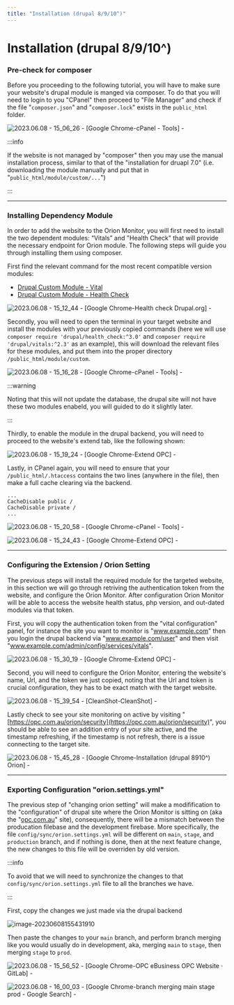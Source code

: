 ```yaml
---
title: "Installation (drupal 8/9/10^)"
---
```


# Installation (drupal 8/9/10^)

### Pre-check for composer 

Before you proceeding to the following tutorial, you will have to make sure your website's drupal module is manged via composer. To do that you will need to login to you "CPanel" then proceed to "File Manager" and check if the file "`composer.json`" and "`composer.lock`" exists in the `public_html` folder. 

![2023.06.08 - 15_06_26 -  [Google Chrome-cPanel - Tools] -](assets/2023.06.08%20-%2015_06_26%20-%20%20%5BGoogle%20Chrome-cPanel%20-%20Tools%5D%20-.jpg)

:::info

If the website is not managed by "composer" then you may use the manual installation process, similar to that of the "installation for druapl 7.0" (i.e. downloading the module manually and put that in "`public_html/module/custom/...`")

:::



---



### Installing Dependency Module

In order to add the website to the Orion Monitor, you will first need to install the two dependent modules: “Vitals” and "Health Check" that will provide the necessary endpoint for Orion module. The following steps will guide you through installing them using composer.

First find the relevant command for the most recent compatible version modules: 

-   [Drupal Custom Module - Vital](https://www.drupal.org/project/vitals) 
-   [Drupal Custom Module - Health Check](https://www.drupal.org/project/health_check)

![2023.06.08 - 15_12_44 -  [Google Chrome-Health check  Drupal.org] -](assets/2023.06.08%20-%2015_12_44%20-%20%20%5BGoogle%20Chrome-Health%20check%20%20Drupal.org%5D%20-.jpg)

Secondly, you will need to open the terminal in your target website and install the modules with your previously copied commands (here we will use `composer require 'drupal/health_check:^3.0'` and `composer require 'drupal/vitals:^2.3'` as an example), this will download the relevant files for these modules, and put them into the proper directory `/public_html/module/custom`. 



![2023.06.08 - 15_16_28 -  [Google Chrome-cPanel - Tools] -](assets/2023.06.08%20-%2015_16_28%20-%20%20%5BGoogle%20Chrome-cPanel%20-%20Tools%5D%20-.jpg)



:::warning

Noting that this will not update the database, the drupal site will not have these two modules enabeld, you will guided to do it slightly later.

:::



Thirdly, to enable the module in the drupal backend, you will need to proceed to the website's extend tab, like the following shown: 

![2023.06.08 - 15_19_24 -  [Google Chrome-Extend  OPC] -](assets/2023.06.08%20-%2015_19_24%20-%20%20%5BGoogle%20Chrome-Extend%20%20OPC%5D%20-.jpg)

Lastly, in CPanel again, you will need to ensure that your `/public_html/.htaccess` contains the two lines (anywhere in the file), then make a full cache clearing via the backend. 

```
...
CacheDisable public / 
CacheDisable private /
...
```

![2023.06.08 - 15_20_58 -  [Google Chrome-cPanel - Tools] -](assets/2023.06.08%20-%2015_20_58%20-%20%20%5BGoogle%20Chrome-cPanel%20-%20Tools%5D%20-.jpg)

![2023.06.08 - 15_24_43 -  [Google Chrome-Extend  OPC] -](assets/2023.06.08%20-%2015_24_43%20-%20%20%5BGoogle%20Chrome-Extend%20%20OPC%5D%20-.jpg)





---



### Configuring the Extension / Orion Setting 

The previous steps will install the required module for the targeted website, in this section we will go through retriving the authentication token from the website, and configure the Orion Monitor. After configuration Orion Monitor will be able to access the website health status, php version, and out-dated modules via that token. 

First, you will copy the authentication token from the "vital configuration" panel, for instance the site you want to monitor is "www.example.com" then you login the drupal backend via "www.example.com/user" and then visit "www.example.com/admin/config/services/vitals".

![2023.06.08 - 15_30_19 -  [Google Chrome-Extend  OPC] -](assets/2023.06.08%20-%2015_30_19%20-%20%20%5BGoogle%20Chrome-Extend%20%20OPC%5D%20-.jpg)

Second, you will need to configure the Orion Monitor, entering the website's name, Url, and the token we just copied, noting that the Url and token is crucial configuration, they has to be exact match with the target website.

![2023.06.08 - 15_39_54 -  [CleanShot-CleanShot] -](assets/2023.06.08%20-%2015_39_54%20-%20%20%5BCleanShot-CleanShot%5D%20-.png)

Lastly check to see your site monitoring on active by visiting "[https://opc.com.au/orion/security](https://opc.com.au/orion/security)", you should be able to see an addition entry of your site active, and the timestamp refreshing, if the timestamp is not refresh, there is a issue connecting to the target site.

![2023.06.08 - 15_45_28 -  [Google Chrome-Installation (drupal 8910^)  Orion] -](assets/2023.06.08%20-%2015_45_28%20-%20%20%5BGoogle%20Chrome-Installation%20(drupal%208910%5E)%20%20Orion%5D%20-.jpg)



---



### Exporting Configuration "orion.settings.yml"

The previous step of "changing orion setting" will make a modifification to the "configuration" of drupal site where the Orion Monitor is sitting on (aka the "[opc.com.au](opc.com.au)" site), consequently, there will be a mismatch between the producation filebase and the development firebase. More specifically, the file `config/sync/orion.settings.yml` will be different on `main`, `stage`, and `production` branch, and if nothing is done, then at the next feature change, the new changes to this file will be overriden by old version. 

:::info

To avoid that we will need to synchronize the changes to that `config/sync/orion.settings.yml` file to all the branches we have. 

:::

First, copy the changes we just made via the drupal backend 

![image-20230608155431910](assets/image-20230608155431910.png)

Then paste the changes to your `main` branch, and perform branch merging like you would usually do in development, aka, merging `main` to `stage`, then merging `stage` to `prod`. 

![2023.06.08 - 15_56_52 -  [Google Chrome-OPC eBusiness  OPC Website · GitLab] -](assets/2023.06.08%20-%2015_56_52%20-%20%20%5BGoogle%20Chrome-OPC%20eBusiness%20%20OPC%20Website%20%C2%B7%20GitLab%5D%20-.jpg)

![2023.06.08 - 16_00_03 -  [Google Chrome-branch merging main stage prod - Google Search] -](assets/2023.06.08%20-%2016_00_03%20-%20%20%5BGoogle%20Chrome-branch%20merging%20main%20stage%20prod%20-%20Google%20Search%5D%20-.jpg)





































